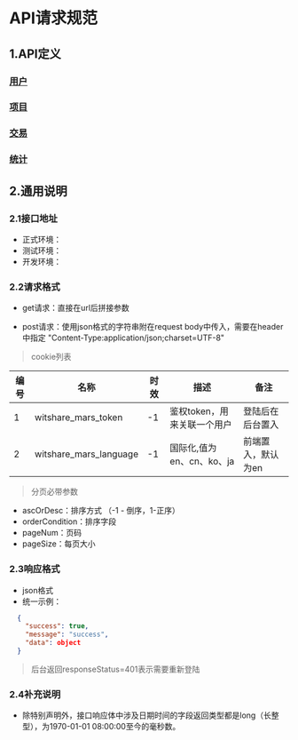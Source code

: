  <!-- toc -->

# API请求规范

## 1.API定义

### [用户](api-user.md)

### [项目](api-project.md)

### [交易](api-transaction.md)

### [统计](api-statistic.md)

## 2.通用说明

### 2.1接口地址

- 正式环境：
- 测试环境：
- 开发环境：

### 2.2请求格式

- get请求：直接在url后拼接参数

- post请求：使用json格式的字符串附在request body中传入，需要在header中指定 "Content-Type:application/json;charset=UTF-8"

> cookie列表

|编号|名称|时效|描述|备注|
|---|---|---|---|---|
|1|witshare_mars_token|-1|鉴权token，用来关联一个用户|登陆后在后台置入|
|2|witshare_mars_language|-1|国际化,值为en、cn、ko、ja|前端置入，默认为en|

> 分页必带参数

- ascOrDesc：排序方式 （-1 - 倒序，1-正序）
- orderCondition：排序字段
- pageNum：页码
- pageSize：每页大小

### 2.3响应格式

- json格式
- 统一示例：

``` json
  {
    "success": true,
    "message": "success",
    "data": object
  }
```

> 后台返回responseStatus=401表示需要重新登陆

### 2.4补充说明

- 除特别声明外，接口响应体中涉及日期时间的字段返回类型都是long（长整型），为1970-01-01 08:00:00至今的毫秒数。
